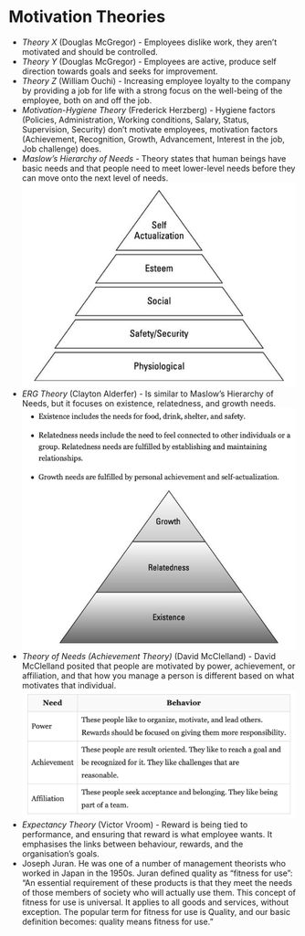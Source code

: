 # Motivation Theories

- *Theory X* (Douglas McGregor) - Employees dislike work, they aren’t motivated and should be controlled. 
- *Theory Y* (Douglas McGregor) - Employees are active, produce self direction towards goals and seeks for improvement.
- *Theory Z* (William Ouchi) - Increasing employee loyalty to the company by providing a job for life with a strong focus on the well-being of the employee, both on and off the job.
- *Motivation-Hygiene Theory* (Frederick Herzberg) -  Hygiene factors (Policies, Administration, Working conditions, Salary, Status, Supervision, Security) don’t motivate employees, motivation factors (Achievement, Recognition, Growth, Advancement, Interest in the job, Job challenge) does. 
- *Maslow’s Hierarchy of Needs* - Theory states that human beings have basic needs and that people need to meet lower-level needs before they can move onto the next level of needs. 
![Maslow’s Hierarchy of Needs](img/maslow.png)
- *ERG Theory* (Clayton Alderfer) - Is similar to Maslow’s Hierarchy of Needs, but it focuses on existence, relatedness, and growth needs.
![ERG Theory](img/erg.png)
- *Theory of Needs (Achievement Theory)* (David McClelland) - David McClelland posited that people are motivated by power, achievement, or affiliation, and that how you manage a person is different based on what motivates that individual.
![Theory of Needs (Achievement Theory)](img/theory-of-needs.png)
- *Expectancy Theory* (Victor Vroom) - Reward is being tied to performance, and ensuring that reward is what employee wants. It emphasises the links between behaviour, rewards, and the organisation’s goals.
- Joseph Juran. He was one of a number of management theorists who worked in Japan in the 1950s. Juran defined quality as “fitness for use”: “An essential requirement of these products is that they meet the needs of those members of society who will actually use them. This concept of fitness for use is universal. It applies to all goods and services, without exception. The popular term for fitness for use is Quality, and our basic definition becomes: quality means fitness for use.”